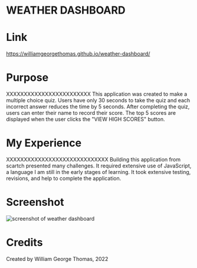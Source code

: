 # WEATHER DASHBOARD

# Link

https://williamgeorgethomas.github.io/weather-dashboard/

# Purpose

XXXXXXXXXXXXXXXXXXXXXXXX
This application was created to make a multiple choice quiz.  Users have only 30 seconds to take the quiz and each incorrect answer reduces the time by 5 seconds.  After completing the quiz, users can enter their name to record their score.  The top 5 scores are displayed when the user clicks the "VIEW HIGH SCORES" button.

# My Experience

XXXXXXXXXXXXXXXXXXXXXXXXXXXXX
Building this application from scartch presented many challenges.  It required extensive use of JavaScript, a language I am still in the early stages of learning.  It took extensive testing, revisions, and help to complete the application.

# Screenshot

![screenshot of weather dashboard](XXXXXXXXXXXXXXXXXXXXXXXXXXXXXXXXXXXX)

# Credits

Created by William George Thomas, 2022